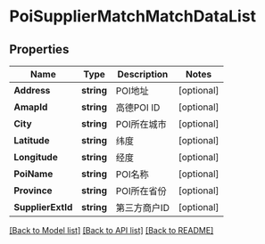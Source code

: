 # PoiSupplierMatchMatchDataList

## Properties

Name | Type | Description | Notes
------------ | ------------- | ------------- | -------------
**Address** | **string** | POI地址 | [optional] 
**AmapId** | **string** | 高德POI ID | [optional] 
**City** | **string** | POI所在城市 | [optional] 
**Latitude** | **string** | 纬度 | [optional] 
**Longitude** | **string** | 经度 | [optional] 
**PoiName** | **string** | POI名称 | [optional] 
**Province** | **string** | POI所在省份 | [optional] 
**SupplierExtId** | **string** | 第三方商户ID | [optional] 

[[Back to Model list]](../README.md#documentation-for-models) [[Back to API list]](../README.md#documentation-for-api-endpoints) [[Back to README]](../README.md)


